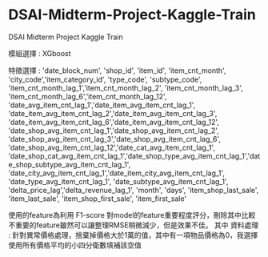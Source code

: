 # DSAI-Midterm-Project-Kaggle-Train
DSAI Midterm Project Kaggle Train

模組選擇 : XGboost

特徵選擇 : 
    'date_block_num', 'shop_id', 'item_id', 'item_cnt_month', 'city_code','item_category_id', 'type_code', 'subtype_code', 'item_cnt_month_lag_1','item_cnt_month_lag_2', 'item_cnt_month_lag_3', 'item_cnt_month_lag_6','item_cnt_month_lag_12', 'date_avg_item_cnt_lag_1','date_item_avg_item_cnt_lag_1', 'date_item_avg_item_cnt_lag_2','date_item_avg_item_cnt_lag_3', 'date_item_avg_item_cnt_lag_6','date_item_avg_item_cnt_lag_12', 'date_shop_avg_item_cnt_lag_1','date_shop_avg_item_cnt_lag_2', 'date_shop_avg_item_cnt_lag_3','date_shop_avg_item_cnt_lag_6', 'date_shop_avg_item_cnt_lag_12','date_cat_avg_item_cnt_lag_1', 'date_shop_cat_avg_item_cnt_lag_1','date_shop_type_avg_item_cnt_lag_1','date_shop_subtype_avg_item_cnt_lag_1', 'date_city_avg_item_cnt_lag_1','date_item_city_avg_item_cnt_lag_1', 'date_type_avg_item_cnt_lag_1', 'date_subtype_avg_item_cnt_lag_1', 'delta_price_lag','delta_revenue_lag_1', 'month', 'days', 'item_shop_last_sale', 'item_last_sale', 'item_shop_first_sale', 'item_first_sale'
 
使用的feature為利用 F1-score 對model的feature重要程度評分，刪除其中比較不重要的feature雖然可以讓整理RMSE稍微減少，但是效果不佳。
其中
資料處理 : 針對異常價格處理，捨棄掉價格大於1萬的值，其中有一項物品價格為0，我選擇使用所有價格平均的小四分衛數填補該空值

